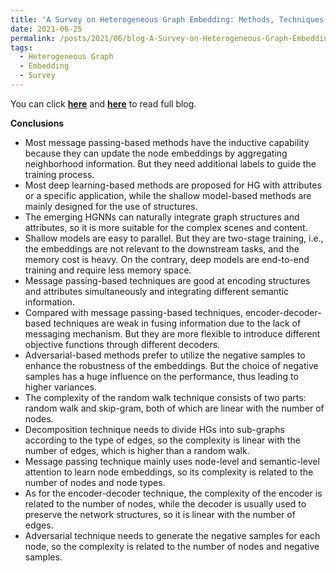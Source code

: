 ```yaml
---
title: 'A Survey on Heterogeneous Graph Embedding: Methods, Techniques, Applications and Sources'
date: 2021-06-25
permalink: /posts/2021/06/blog-A-Survey-on-Heterogeneous-Graph-Embedding-Methods-Techniques-Applications-and-Sources/
tags:
  - Heterogeneous Graph
  - Embedding
  - Survey
---
```


You can click [**here**](https://pridelee.github.io/files/blog/A-Survey-on-Heterogeneous-Graph-Embedding-Methods-Techniques-Applications-and-Sources.pdf) and [**here**](https://zhuanlan.zhihu.com/p/383954921) to read full blog.

**Conclusions**
- Most message passing-based methods have the inductive capability because they can update the node embeddings by aggregating neighborhood information. But they need additional labels to guide the training process.
- Most deep learning-based methods are proposed for HG with attributes or a specific application, while the shallow model-based methods are mainly designed for the use of structures.
- The emerging HGNNs can naturally integrate graph structures and attributes, so it is more suitable for the complex scenes and content.
- Shallow models are easy to parallel. But they are two-stage training, i.e., the embeddings are not relevant to the downstream tasks, and the memory cost is heavy. On the contrary, deep models are end-to-end training and require less memory space. 
- Message passing-based techniques are good at encoding structures and attributes simultaneously and integrating different semantic information. 
- Compared with message passing-based techniques, encoder-decoder-based techniques are weak in fusing information due to the lack of messaging mechanism. But they are more flexible to introduce different objective functions through different decoders.
- Adversarial-based methods prefer to utilize the negative samples to enhance the robustness of the embeddings. But the choice of negative samples has a huge influence on the performance, thus leading to higher variances.
- The complexity of the random walk technique consists of two parts: random walk and skip-gram, both of which are linear with the number of nodes. 
- Decomposition technique needs to divide HGs into sub-graphs according to the type of edges, so the complexity is linear with the number of edges, which is higher than a random walk. 
- Message passing technique mainly uses node-level and semantic-level attention to learn node embeddings, so its complexity is related to the number of nodes and node types.
- As for the encoder-decoder technique, the complexity of the encoder is related to the number of nodes, while the decoder is usually used to preserve the network structures, so it is linear with the number of edges. 
- Adversarial technique needs to generate the negative samples for each node, so the complexity is related to the number of nodes and negative samples.
